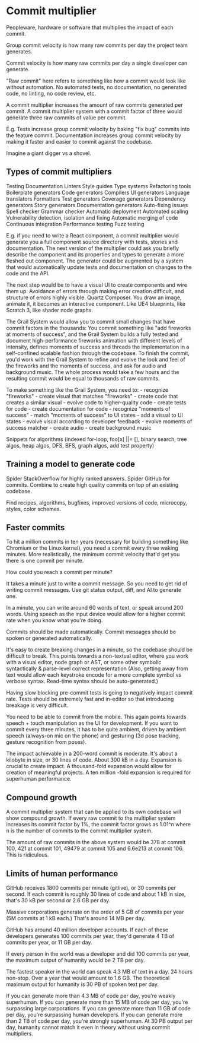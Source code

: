 # Commit multiplier

Peopleware, hardware or software that multiplies the impact of each commit.

Group commit velocity is how many raw commits per day the project team generates.

Commit velocity is how many raw commits per day a single developer can generate.

"Raw commit" here refers to something like how a commit would look like without automation. No automated tests, no documentation, no generated code, no linting, no code review, etc.

A commit multiplier increases the amount of raw commits generated per commit. A commit multiplier system with a commit factor of three would generate three raw commits of value per commit.

E.g. Tests increase group commit velocity by baking "fix bug" commits into the feature commit. Documentation increases group commit velocity by making it faster and easier to commit against the codebase.

Imagine a giant digger vs a shovel.

## Types of commit multipliers

Testing
Documentation
Linters
Style guides
Type systems
Refactoring tools
Boilerplate generators
Code generators
Compilers
UI generators
Language translators
Formatters
Test generators
Coverage generators
Dependency generators
Story generators
Documentation generators
Auto-fixing issues
Spell checker
Grammar checker
Automatic deployment
Automated scaling
Vulnerability detection, isolation and fixing
Automatic merging of code
Continuous integration
Performance testing
Fuzz testing

E.g. if you need to write a React component, a commit multiplier would generate you a full component source directory with tests, stories and documentation. The next version of the multiplier could ask you briefly describe the component and its properties and types to generate a more fleshed out component. The generator could be augmented by a system that would automatically update tests and documentation on changes to the code and the API.

The next step would be to have a visual UI to create components and wire them up. Avoidance of errors through making error creation difficult, and structure of errors highly visible. Quartz Composer. You draw an image, animate it, it becomes an interactive component. Like UE4 blueprints, like Scratch 3, like shader node graphs.

The Grail System would allow you to commit small changes that have commit factors in the thousands: You commit something like "add fireworks at moments of success", and the Grail System builds a fully tested and document high-performance fireworks animation with different levels of intensity, defines moments of success and threads the implementation in a self-confined scalable fashion through the codebase. To finish the commit, you'd work with the Grail System to refine and evolve the look and feel of the fireworks and the moments of success, and ask for audio and background music. The whole process would take a few hours and the resulting commit would be equal to thousands of raw commits.

To make something like the Grail System, you need to: - recognize "fireworks" - create visual that matches "fireworks" - create code that creates a similar visual - evolve code to higher-quality code - create tests for code - create documentation for code - recognize "moments of success" - match "moments of success" to UI states - add a visual to UI states - evolve visual according to developer feedback - evolve moments of success matcher - create audio - create background music

Snippets for algorithms (indexed for-loop, foo[x] ||= [], binary search, tree algos, heap algos, DFS, BFS, graph algos, add test property)

## Training a model to generate code

Spider StackOverflow for highly ranked answers. Spider GitHub for commits. Combine to create high quality commits on top of an existing codebase.

Find recipes, algorithms, bugfixes, improved versions of code, microcopy, styles, color schemes.

## Faster commits

To hit a million commits in ten years (necessary for building something like Chromium or the Linux kernel), you need a commit every three waking minutes. More realistically, the minimum commit velocity that'd get you there is one commit per minute.

How could you reach a commit per minute?

It takes a minute just to write a commit message. So you need to get rid of writing commit messages. Use git status output, diff, and AI to generate one.

In a minute, you can write around 60 words of text, or speak around 200 words. Using speech as the input device would allow for a higher commit rate when you know what you're doing.

Commits should be made automatically. Commit messages should be spoken or generated automatically.

It's easy to create breaking changes in a minute, so the codebase should be difficult to break. This points towards a non-textual editor, where you work with a visual editor, node graph or AST, or some other symbolic syntactically & parse-level correct representation (Also, getting away from text would allow each keystroke encode for a more complete symbol vs verbose syntax. Read-time syntax should be auto-generated.)

Having slow blocking pre-commit tests is going to negatively impact commit rate. Tests should be extremely fast and in-editor so that introducing breakage is very difficult.

You need to be able to commit from the mobile. This again points towards speech + touch manipulation as the UI for development. If you want to commit every three minutes, it has to be quite ambient, driven by ambient speech (always-on mic on the phone) and gesturing (3d pose tracking, gesture recognition from poses).

The impact achievable in a 200-word commit is moderate. It's about a kilobyte in size, or 30 lines of code. About 300 kB in a day. Expansion is crucial to create impact. A thousand-fold expansion would allow for creation of meaningful projects. A ten million -fold expansion is required for superhuman performance.

## Compound growth

A commit multiplier system that can be applied to its own codebase will show compound growth. If every raw commit to the multiplier system increases its commit factor by 1%, the commit factor grows as 1.01^n where n is the number of commits to the commit multiplier system.

The amount of raw commits in the above system would be 378 at commit 100, 421 at commit 101, 49479 at commit 105 and 6.6e213 at commit 106. This is ridiculous.

## Limits of human performance

GitHub receives 1800 commits per minute (gitlive), or 30 commits per second. If each commit is roughly 30 lines of code and about 1 kB in size, that's 30 kB per second or 2.6 GB per day.

Massive corporations generate on the order of 5 GB of commits per year (5M commits at 1 kB each.) That's around 14 MB per day.

GitHub has around 40 million developer accounts. If each of these developers generates 100 commits per year, they'd generate 4 TB of commits per year, or 11 GB per day.

If every person in the world was a developer and did 100 commits per year, the maximum output of humanity would be 2 TB per day.

The fastest speaker in the world can speak 4.3 MB of text in a day. 24 hours non-stop. Over a year that would amount to 1.6 GB. The theoretical maximum output for humanity is 30 PB of spoken text per day.

If you can generate more than 4.3 MB of code per day, you're weakly superhuman.
If you can generate more than 15 MB of code per day, you're surpassing large corporations.
If you can generate more than 11 GB of code per day, you're surpassing human developers.
If you can generate more than 2 TB of code per day, you're strongly superhuman.
At 30 PB output per day, humanity cannot match it even in theory without using commit multipliers.
